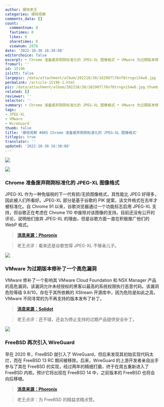 ```yaml
---
author: 硬核老王
categories: 硬核观察
comments_data: []
count:
  commentnum: 0
  favtimes: 0
  likes: 0
  sharetimes: 0
  viewnum: 2878
date: '2022-10-30 16:30:08'
editorchoice: false
excerpt: • Chrome 准备废弃刚刚标准化的 JPEG-XL 图像格式 • VMware 为过期版本修补了一个高危漏洞 • FreeBSD 再次引入 WireGuard
fromurl: ''
id: 15196
islctt: false
largepic: /data/attachment/album/202210/30/162907l78nf8trngvi54w8.jpg
permalink: /article-15196-1.html
pic: /data/attachment/album/202210/30/162907l78nf8trngvi54w8.jpg.thumb.jpg
related: []
reviewer: ''
selector: ''
summary: • Chrome 准备废弃刚刚标准化的 JPEG-XL 图像格式 • VMware 为过期版本修补了一个高危漏洞 • FreeBSD 再次引入 WireGuard
tags:
- JPEG-XL
- VMware
- WireGuard
thumb: false
title: '硬核观察 #805 Chrome 准备废弃刚刚标准化的 JPEG-XL 图像格式'
titlepic: true
translator: ''
updated: '2022-10-30 16:30:08'
---
```


![](/data/attachment/album/202210/30/162907l78nf8trngvi54w8.jpg)


![](/data/attachment/album/202210/30/162919pg22lnefcf69c9nz.jpg)


### Chrome 准备废弃刚刚标准化的 JPEG-XL 图像格式


JPEG-XL 作为一种免版税的下一代有损/无损图像格式，其性能比 JPEG 好得多，因此被人们所看好。JPEG-XL 部分是基于谷歌的 PIK 提案，该文件格式在去年才被标准化。自 Chrome 91 以来，谷歌浏览器通过一个功能标志启用 JPEG-XL 支持，但谷歌正在考虑在 Chrome 110 中废除对该图像的支持。目前还没有公开的评论，说明他们放弃 JPEG-XL 的理由，但是谷歌方面一直在积极推广他们的 WebP 格式。



> 
> **[消息来源：Phoronix](https://www.phoronix.com/news/Chrome-Deprecating-JPEG-XL)**
> 
> 
> 



> 
> 老王点评：看来还是谷歌觉得 JPEG-XL 不够亲儿子。
> 
> 
> 


![](/data/attachment/album/202210/30/162935hf7q00dssu2fi0kx.jpg)


### VMware 为过期版本修补了一个高危漏洞


VMware 修补了一个影响其 VMware Cloud Foundation 和 NSX Manager 产品的高危漏洞，该漏洞允许未经授权的黑客以最高的系统权限执行恶意代码。该漏洞危险等级 9.8/10，存在于其所依赖的 XStream 开源库中，因为危险是如此之高，VMware 不同寻常的为不再支持的版本发布了补丁。



> 
> **[消息来源：Solidot](https://www.solidot.org/story?sid=73209)**
> 
> 
> 



> 
> 老王点评：还不错，还会为停止支持的过期产品提供安全补丁。
> 
> 
> 


![](/data/attachment/album/202210/30/162947s01nt7n5utcvnsyz.jpg)


### FreeBSD 再次引入 WireGuard


早在 2020 年，FreeBSD 就引入了 WireGuard，但后来发现其初始实现代码太烂，而在 FreeBSD 13 RC 期间被移除。后来，WireGuard 的上游开发者亲自出手参与了其在 FreeBSD 的实现，经过两年的精细打磨，终于在周五重新进入了 FreeBSD 内核。预计它将出现在 FreeBSD 14 中，之前版本的 FreeBSD 也将会向后移植。



> 
> **[消息来源：Phoronix](https://www.phoronix.com/news/FreeBSD-WireGuard-Lands-2022)**
> 
> 
> 



> 
> 老王点评：为 FreeBSD 的精益求精点赞。
> 
> 
>